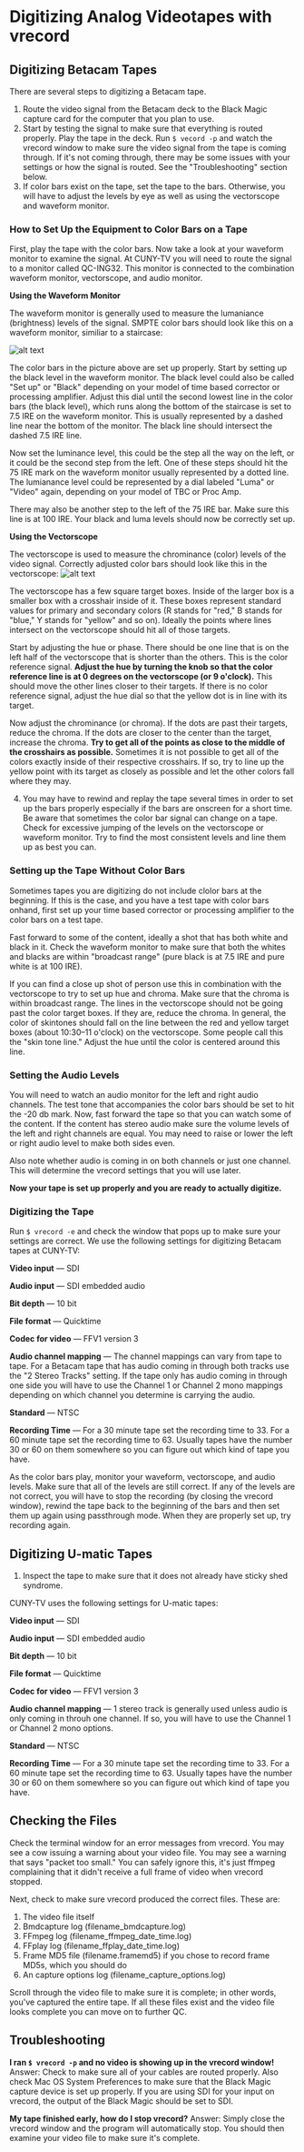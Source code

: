 # Digitizing Analog Videotapes with vrecord #

## Digitizing Betacam Tapes ##

There are several steps to digitizing a Betacam tape. 

1. Route the video signal from the Betacam deck to the Black Magic capture card for the computer that you plan to use.
2. Start by testing the signal to make sure that everything is routed properly. Play the tape in the deck. Run `$ vecord -p` and watch the vrecord window to make sure the video signal from the tape is coming through. If it's not coming through, there may be some issues with your settings or how the signal is routed. See the "Troubleshooting" section below.  
3. If color bars exist on the tape, set the tape to the bars. Otherwise, you will have to adjust the levels by eye as well as using the vectorscope and waveform monitor. 

### How to Set Up the Equipment to Color Bars on a Tape ###

First, play the tape with the color bars. Now take a look at your waveform monitor to examine the signal. At CUNY-TV you will need to route the signal to a monitor called QC-ING32. This monitor is connected to the combination  waveform monitor, vectorscope, and audio monitor.

**Using the Waveform Monitor**

The waveform monitor is generally used to measure the lumaniance (brightness) levels of the signal. SMPTE color bars should look like this on a waveform monitor, similiar to a staircase:

![alt text](http://www.experimentaltvcenter.org/sites/default/files/history/images/preservationcom/waveform2.jpg "Color Bars in Waveoform Monitor")

The color bars in the picture above are set up properly. Start by setting up the black level in the waveform monitor. The black level could also be called "Set up" or "Black" depending on your model of time based corrector or processing amplifier. Adjust this dial until the second lowest line in the color bars (the black level), which runs along the bottom of the staircase is set to 7.5 IRE on the waveform monitor. This is usually represented by a dashed line near the bottom of the monitor. The black line should intersect the dashed 7.5 IRE line.

Now set the luminance level, this could be the step all the way on the left, or it could be the second step from the left. One of these steps should hit the 75 IRE mark on the waveform monitor usually represented by a dotted line. The lumianance level could be represented by a dial labeled "Luma" or "Video" again, depending on your model of TBC or Proc Amp.

There may also be another step to the left of the 75 IRE bar. Make sure this line is at 100 IRE. Your black and luma levels should now be correctly set up. 

**Using the Vectorscope**

The vectorscope is used to measure the chrominance (color) levels of the video signal. Correctly adjusted color bars should look like this in the vectorscope:
![alt text](http://www.bhphotovideo.com/explora/sites/default/files/vectorscope.JPG "Color Bars in a vectorscope")

The vectorscope has a few square target boxes. Inside of the larger box is a smaller box with a crosshair inside of it. These boxes represent standard values for primary and secondary colors (R stands for "red," B stands for "blue," Y stands for "yellow" and so on). Ideally the points where lines intersect on the vectorscope should hit all of those targets.  

Start by adjusting the hue or phase. There should be one line that is on the left half of the vectorscope that is shorter than the others. This is the color reference signal. **Adjust the hue by turning the knob so that the color reference line is at 0 degrees on the vectorscope (or 9 o'clock).** This should move the other lines closer to their targets. If there is no color reference signal, adjust the hue dial so that the yellow dot is in line with its target. 

Now adjust the chrominance (or chroma). If the dots are past their targets, reduce the chroma. If the dots are closer to the center than the target, increase the chroma. **Try to get all of the points as close to the middle of the crosshairs as possible.** Sometimes it is not possible to get all of the colors exactly inside of their respective crosshairs. If so, try to line up the yellow point with its target as closely as possible and let the other colors fall where they may.   

4. You may have to rewind and replay the tape several times in order to set up the bars properly especially if the bars are onscreen for a short time. Be aware that sometimes the color bar signal can change on a tape. Check for excessive jumping of the levels on the vectorscope or waveform monitor. Try to find the most consistent levels and line them up as best you can.

### Setting up the Tape Without Color Bars ###

Sometimes tapes you are digitizing do not include clolor bars at the beginning. If this is the case, and you have a test tape with color bars onhand, first set up your time based corrector or processing amplifier to the color bars on a test tape.

Fast forward to some of the content, ideally a shot that has both white and black in it. Check the waveform monitor to make sure that both the whites and blacks are within "broadcast range" (pure black is at 7.5 IRE and pure white is at 100 IRE). 

If you can find a close up shot of person use this in combination with the vectorscope to try to set up hue and chroma. Make sure that the chroma is within broadcast range. The lines in the vectorscope should not be going past the color target boxes. If they are, reduce the chroma. In general, the color of skintones should fall on the line between the red and yellow target boxes (about 10:30–11 o'clock) on the vectorscope. Some people call this the "skin tone line." Adjust the hue until the color is centered around this line.     

### Setting the Audio Levels ###

You will need to watch an audio monitor for the left and right audio channels. The test tone that accompanies the color bars should be set to hit the -20 db mark. Now, fast forward the tape so that you can watch some of the content. If the content has stereo audio make sure the volume levels of the left and right channels are equal. You may need to raise or lower the left or right audio level to make both sides even.

Also note whether audio is coming in on both channels or just one channel. This will determine the vrecord settings that you will use later.

**Now your tape is set up properly and you are ready to actually digitize.**

### Digitizing the Tape ###

Run `$ vrecord -e` and check the window that pops up to make sure your settings are correct. We use the following settings for digitizing Betacam tapes at CUNY-TV: 

**Video input** — SDI 

**Audio input** — SDI embedded audio 

**Bit depth** — 10 bit

**File format** — Quicktime 

**Codec for video** — FFV1 version 3

**Audio channel mapping** — The channel mappings can vary from tape to tape. For a Betacam tape that has audio coming in through both tracks use the "2 Stereo Tracks" setting. If the tape only has audio coming in through one side you will have to use the Channel 1 or Channel 2 mono mappings depending on which channel you determine is carrying the audio.

**Standard** — NTSC

**Recording Time** — For a 30 minute tape set the recording time to 33. For a 60 minute tape set the recording time to 63. Usually tapes have the number 30 or 60 on them somewhere so you can figure out which kind of tape you have.

As the color bars play, monitor your waveform, vectorscope, and audio levels. Make sure that all of the levels are still correct. If any of the levels are not correct, you will have to stop the recording (by closing the vrecord window), rewind the tape back to the beginning of the bars and then set them up again using passthrough mode. When they are properly set up, try recording again.

## Digitizing U-matic Tapes ##
1. Inspect the tape to make sure that it does not already have sticky shed syndrome.

CUNY-TV uses the following settings for U-matic tapes:

**Video input** — SDI 

**Audio input** — SDI embedded audio 

**Bit depth** — 10 bit

**File format** — Quicktime 

**Codec for video** — FFV1 version 3

**Audio channel mapping** — 1 stereo track is generally used unless audio is only coming in throuh one channel. If so, you will have to use the Channel 1 or Channel 2 mono options.

**Standard** — NTSC

**Recording Time** — For a 30 minute tape set the recording time to 33. For a 60 minute tape set the recording time to 63. Usually tapes have the number 30 or 60 on them somewhere so you can figure out which kind of tape you have.

## Checking the Files ##

Check the terminal window for an error messages from vrecord. You may see a cow issuing a warning about your video file. You may see a warning that says "packet too small." You can safely ignore this, it's just ffmpeg complaining that it didn't receive a full frame of video when vrecord stopped.

Next, check to make sure vrecord produced the correct files. These are:

1. The video file itself 
2. Bmdcapture log (filename_bmdcapture.log)
3. FFmpeg log (filename_ffmpeg_date_time.log)
4. FFplay log (filename_ffplay_date_time.log)
5. Frame MD5 file (filename.framemd5) if you chose to record frame MD5s, which you should do
6. An capture options log (filename_capture_options.log)

Scroll through the video file to make sure it is complete; in other words, you've captured the entire tape. If all these files exist and the video file looks complete you can move on to further QC.

## Troubleshooting ##

**I ran `$ vrecord -p` and no video is showing up in the vrecord window!**
Answer: Check to make sure all of your cables are routed properly. Also check Mac OS System Preferences to make sure that the Black Magic capture device is set up properly. If you are using SDI for your input on vrecord, the output of the Black Magic should be set to SDI.

**My tape finished early, how do I stop vrecord?**
Answer: Simply close the vrecord window and the program will automatically stop. You should then examine your video file to make sure it's complete.


